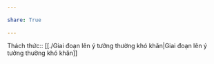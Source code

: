 ---  
share: True  
---  
Thách thức:: [[./Giai đoạn lên ý tưởng thường khó khăn|Giai đoạn lên ý tưởng thường khó khăn]]  
